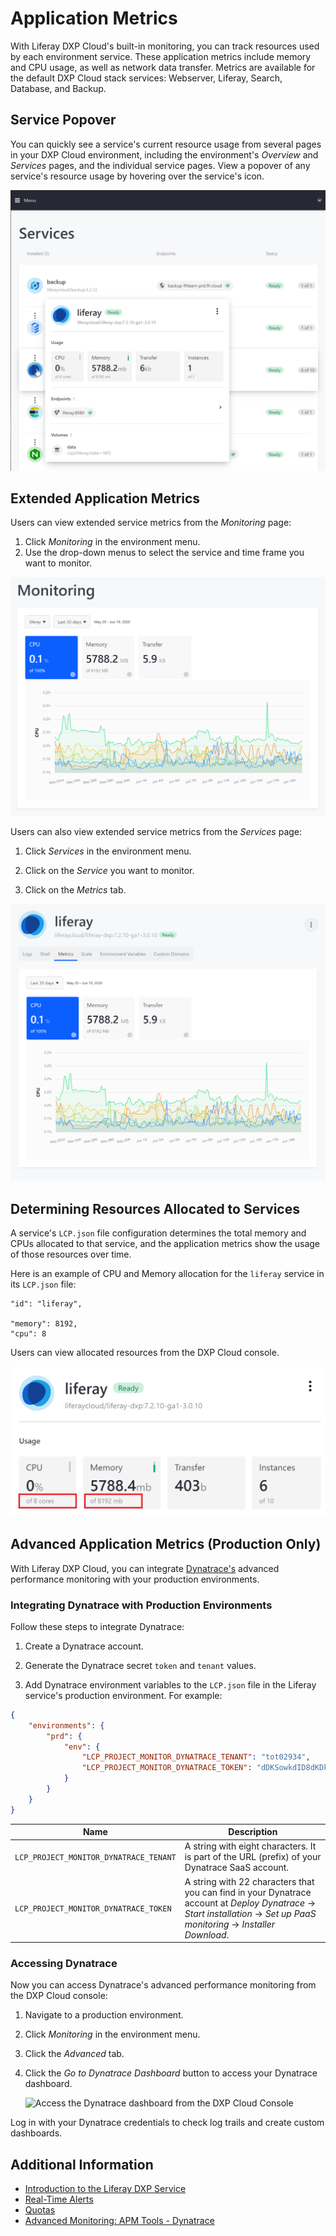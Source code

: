 # Application Metrics

With Liferay DXP Cloud's built-in monitoring, you can track resources used by each environment service. These application metrics include memory and CPU usage, as well as network data transfer. Metrics are available for the default DXP Cloud stack services: Webserver, Liferay, Search, Database, and Backup.

## Service Popover

You can quickly see a service's current resource usage from several pages in your DXP Cloud environment, including the environment's _Overview_ and _Services_ pages, and the individual service pages. View a popover of any service's resource usage by hovering over the service's icon.

![Hover over a service's icon.](./application-metrics/images/01.png)

## Extended Application Metrics

Users can view extended service metrics from the _Monitoring_ page:

1. Click _Monitoring_ in the environment menu.
1. Use the drop-down menus to select the service and time frame you want to monitor.

![You can use DXP Cloud to monitor your services.](./application-metrics/images/02.png)

Users can also view extended service metrics from the _Services_ page:

1. Click _Services_ in the environment menu.

1. Click on the _Service_ you want to monitor.

1. Click on the _Metrics_ tab.

![View metrics from the service's page.](./application-metrics/images/03.png)

## Determining Resources Allocated to Services

A service's `LCP.json` file configuration determines the total memory and CPUs allocated to that service, and the application metrics show the usage of those resources over time.

Here is an example of CPU and Memory allocation for the `liferay` service in its `LCP.json` file:

```
"id": "liferay",

"memory": 8192,
"cpu": 8
```

Users can view allocated resources from the DXP Cloud console.

![View resources allocated to your environment services from the DXP Cloud console.](./application-metrics/images/04.png)

## Advanced Application Metrics (Production Only)

With Liferay DXP Cloud, you can integrate [Dynatrace's](https://www.dynatrace.com/) advanced performance monitoring with your production environments.

### Integrating Dynatrace with Production Environments

Follow these steps to integrate Dynatrace:

1. Create a Dynatrace account.

1. Generate the Dynatrace secret `token` and `tenant` values.

1. Add Dynatrace environment variables to the `LCP.json` file in the Liferay service's production environment. For example:

```json
{
	"environments": {
		"prd": {
			"env": {
				"LCP_PROJECT_MONITOR_DYNATRACE_TENANT": "tot02934",
				"LCP_PROJECT_MONITOR_DYNATRACE_TOKEN": "dDKSowkdID8dKDkCkepW"
			}
		}
	}
}
```

| Name                                   | Description                                                                                                                                                                            |
| -------------------------------------- | -------------------------------------------------------------------------------------------------------------------------------------------------------------------------------------- |
| `LCP_PROJECT_MONITOR_DYNATRACE_TENANT` | A string with eight characters. It is part of the URL (prefix) of your Dynatrace SaaS account.                                                                                         |
| `LCP_PROJECT_MONITOR_DYNATRACE_TOKEN`  | A string with 22 characters that you can find in your Dynatrace account at _Deploy Dynatrace_ &rarr; _Start installation_ &rarr; _Set up PaaS monitoring_ &rarr; _Installer Download_. |

### Accessing Dynatrace

Now you can access Dynatrace's advanced performance monitoring from the DXP Cloud console:

1. Navigate to a production environment.

1. Click _Monitoring_ in the environment menu.

1. Click the _Advanced_ tab.

1. Click the _Go to Dynatrace Dashboard_ button to access your Dynatrace dashboard.

    ![Access the Dynatrace dashboard from the DXP Cloud Console](./application-metrics/images/05.png)

Log in with your Dynatrace credentials to check log trails and create custom dashboards.

## Additional Information

-   [Introduction to the Liferay DXP Service](../using-the-liferay-dxp-service/introduction-to-the-liferay-dxp-service.md)
-   [Real-Time Alerts](./real-time-alerts.md)
-   [Quotas](./quotas.md)
-   [Advanced Monitoring: APM Tools - Dynatrace](https://help.liferay.com/hc/en-us/articles/360017896452-Advanced-Monitoring-APM-Tools-Dynatrace)

